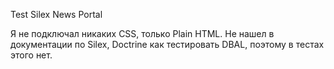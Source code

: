 Test Silex News Portal

Я не подключал никаких CSS, только Plain HTML.
Не нашел в документации по Silex, Doctrine как тестировать DBAL, поэтому в тестах этого нет.
